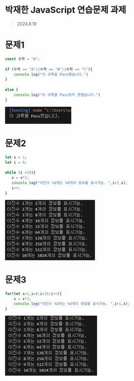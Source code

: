 # 박재한 JavaScript 연습문제 과제
>2024.8.19

# 문제1

```javascript
const 수학 = "A";

if (수학 == "A"||수학 == "B"||수학 == "C"){
    console.log("이 과목을 Pass했습니다.")
}

else {
    console.log("이 과목을 Pass하지 못했습니다.")
}

 ```
![alt text](image.png)

 # 문제2

 ```javascript
 let x = 1;
let i = 0;

while (i <10){
    x = x*2;
    console.log("이진수 %d개는 %d개의 정보를 표시가능. ",i+1,x);
    i++;
}
```

![alt text](image-1.png)

# 문제3

```javascript
for(let x=1,i=0;i<10;i++){
    x = x*2;
    console.log("이진수 %d개는 %d개의 정보를 표시가능. ",i+1,x);
}
```
![alt text](image-2.png)
